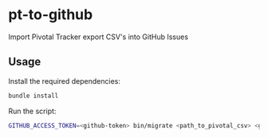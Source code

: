 # pt-to-github
Import Pivotal Tracker export CSV's into GitHub Issues

## Usage

Install the required dependencies:

```bash
bundle install
```

Run the script:

```bash
GITHUB_ACCESS_TOKEN=<github-token> bin/migrate <path_to_pivotal_csv> <github_repo>
```


